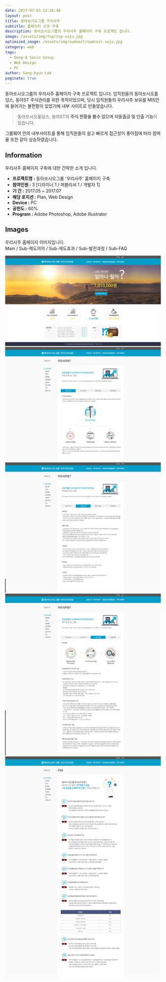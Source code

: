```yaml
---
date: 2017-07-03 12:26:40
layout: post
title: 동아쏘시오그룹 우리사주
subtitle: 홈페이지 신규 구축
description: 동아쏘시오그룹의 우리사주 홈페이지 구축 프로젝트 입니다.
image: /assets/img/top/top-saju.jpg
optimized_image: /assets/img/sumnail/sumnail-saju.jpg
category: web
tags:
  - Dong-A Socio Group
  - Web Design
  - PC
author: Sang-hyun Lee
paginate: true
---
```


<link rel="stylesheet" href="/assets/css/slick.css">
<link rel="stylesheet" href="/assets/css/slick-theme.css">


동아쏘시오그룹의 우리사주 홈페이지 구축 프로젝트 입니다.
임직원들의 동아쏘시오홀딩스, 동아ST 주식관리를 위한 목적이었으며, 
당시 임직원들의 우리사주 보유를 MIS안에 들어가는 불편함이 있었기에 내부 사이트로 만들었습니다.




> 동아쏘시오홀딩스, 동아ST의 **주식 현황을 볼수 있으며 자동출금 및 인출 기능**이 있습니다.

그룹웨어 안의 내부사이트를 통해 임직원들이 쉽고 빠르게 접근성이 좋아짐에 따라 참여율 또한 같이 상승하였습니다.




<!--page-->

## Information

우리사주 홈페이지 구축에 대한 간략한 소개 입니다.

- **프로젝트명 :** 동아쏘시오그룹 '우리사주' 홈페이지 구축
- **참여인원 :** 3 [디자이너 1 / 퍼블리셔 1 / 개발자 1]
- **기 간 :** 2017.05 ~ 2017.07 
- **해당 포지션 :** Plan, Web Design
- **Device :** PC
- **공헌도 :** 60%
- **Program :** Adobe Photoshop, Adobe Illustrator


<!--page-->

## Images

우리사주 홈페이지 이미지입니다.<br>
Main / Sub-제도의의 / Sub-제도효과 / Sub-발전과정 / Sub-FAQ

<section class="quotes">
  <div class="bubble">
    <img src="/assets/img/slide/saju01.jpg" />
  </div>
  <div class="bubble">
    <img src="/assets/img/slide/saju02.jpg" /> 
  </div>
  <div class="bubble">
    <img src="/assets/img/slide/saju03.jpg" /> 
  </div>
  <div class="bubble">
    <img src="/assets/img/slide/saju04.jpg" /> 
  </div>
  <div class="bubble">
    <img src="/assets/img/slide/saju05.jpg" /> 
  </div>
</section>

<p></p>
<p></p>



<!--page-->



<script type="text/javascript" src="https://cdnjs.cloudflare.com/ajax/libs/jquery/2.1.3/jquery.min.js"></script>
<script type="text/javascript" src="https://cdn.jsdelivr.net/jquery.slick/1.5.0/slick.min.js"></script>

<script>
	$('.quotes').slick({
  dots: true,
  infinite: true,
  autoplay: false,
  autoplaySpeed: 6000,
  speed: 800,
  slidesToShow: 1,
  adaptiveHeight: true
});
$( document ).ready(function() {
$('.no-fouc').removeClass('no-fouc');
});
</script>





